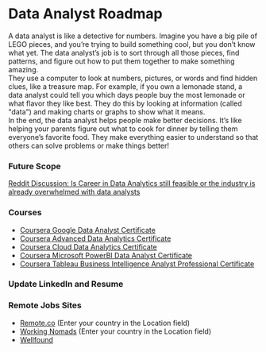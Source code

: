 # Data Analyst Roadmap
A data analyst is like a detective for numbers. Imagine you have a big pile of LEGO pieces, and you’re trying to build something cool, but you don’t know what yet. The data analyst’s job is to sort through all those pieces, find patterns, and figure out how to put them together to make something amazing.  
They use a computer to look at numbers, pictures, or words and find hidden clues, like a treasure map. For example, if you own a lemonade stand, a data analyst could tell you which days people buy the most lemonade or what flavor they like best. They do this by looking at information (called "data") and making charts or graphs to show what it means.  
In the end, the data analyst helps people make better decisions. It’s like helping your parents figure out what to cook for dinner by telling them everyone’s favorite food. They make everything easier to understand so that others can solve problems or make things better!  

### Future Scope
[Reddit Discussion: Is Career in Data Analytics still feasible or the industry is already overwhelmed with data analysts](https://www.reddit.com/r/PowerBI/comments/1aotbqn/is_career_in_data_analytics_still_feasible_or_the/)

### Courses
* [Coursera Google Data Analyst Certificate](https://www.coursera.org/professional-certificates/google-data-analytics)
* [Coursera Advanced Data Analytics Certificate](https://www.coursera.org/professional-certificates/google-advanced-data-analytics)
* [Coursera Cloud Data Analytics Certificate](https://www.coursera.org/professional-certificates/google-cloud-data-analytics-certificate)
* [Coursera Microsoft PowerBI Data Analyst Certificate](https://www.coursera.org/professional-certificates/microsoft-power-bi-data-analyst)
* [Coursera Tableau Business Intelligence Analyst Professional Certificate](https://www.coursera.org/professional-certificates/tableau-business-intelligence-analyst)

### Update LinkedIn and Resume

### Remote Jobs Sites
* [Remote.co](https://remote.co/remote-jobs/data-science/) (Enter your country in the Location field)
* [Working Nomads](https://www.workingnomads.com/jobs?tag=data-analyst) (Enter your country in the Location field)
* [Wellfound](https://wellfound.com/role/r/data-analyst)
